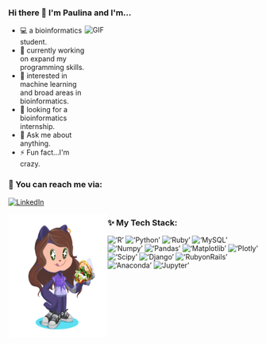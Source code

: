 ### Hi there 👋 I'm Paulina and I'm...

<img align = 'right' alt='GIF' src='https://user-images.githubusercontent.com/74038190/213760705-0d5bf320-4f43-4352-b74b-0889ae726bf7.gif' width='350' height='250'/>

<p align='left'>
  
* 💻 a bioinformatics student.
* 🔭 currently working on expand my programming skills.
* 💜 interested in machine learning and broad areas in bioinformatics. 
* 🧐 looking for a bioinformatics internship.
* 💬 Ask me about anything.
* ⚡ Fun fact...I'm crazy.


### 👀 You can reach me via:
<p align='left'>
  <a href='https://www.linkedin.com/in/paulina-kusztelak-ab5074239/'><img src='https://img.shields.io/badge/linkedin-%230077B5.svg?style=for-the-badge&logo=linkedin&logoColor=white' alt='LinkedIn'></a>
</a>
</p>

</p>

<img align = 'left' alt='Octocat-gif' src='https://github.com/paulina-biocoder/paulina-biocoder/blob/main/gif_octocat.gif' width='200' height='250'/>

###  ✨ My Tech Stack:

<p align='left' > 
  <img src ='https://img.shields.io/badge/r-%23276DC3.svg?style=for-the-badge&logo=r&logoColor=white' alt = ‘R’>
  <img src ='https://img.shields.io/badge/python-3670A0?style=for-the-badge&logo=python&logoColor=ffdd54' alt = ‘Python’>
  <img src ='https://img.shields.io/badge/Ruby-CC342D?style=for-the-badge&logo=ruby&logoColor=white' alt = ‘Ruby’>
  <img src ='https://img.shields.io/badge/MySQL-005C84?style=for-the-badge&logo=mysql&logoColor=white' alt = ‘MySQL’>
  <img src ='https://img.shields.io/badge/numpy-%23013243.svg?style=for-the-badge&logo=numpy&logoColor=white' alt = ‘Numpy’>
  <img src ='https://img.shields.io/badge/pandas-%23150458.svg?style=for-the-badge&logo=pandas&logoColor=white' alt = ‘Pandas’>
  <img src ='https://img.shields.io/badge/Matplotlib-%23013243.svg?style=for-the-badge&logo=Matplotlib&logoColor=white' alt = ‘Matplotlib’>
  <img src ='https://img.shields.io/badge/Plotly-239120?style=for-the-badge&logo=plotly&logoColor=white' alt = ‘Plotly’>
   <img src ='https://img.shields.io/badge/SciPy-%230C55A5.svg?style=for-the-badge&logo=scipy&logoColor=%white' alt = ‘Scipy’>
  <img src ='https://img.shields.io/badge/django-%23092E20.svg?style=for-the-badge&logo=django&logoColor=white' alt = ‘Django’>
  <img src ='https://img.shields.io/badge/Ruby_on_Rails-CC0000?style=for-the-badge&logo=ruby-on-rails&logoColor=white' alt = ‘RubyonRails’>
  <img src ='https://img.shields.io/badge/Anaconda-%2344A833.svg?style=for-the-badge&logo=anaconda&logoColor=white' alt = ‘Anaconda’>
  <img src ='https://img.shields.io/badge/Jupyter-F37626.svg?&style=for-the-badge&logo=Jupyter&logoColor=white' alt = ‘Jupyter’>
</p>


